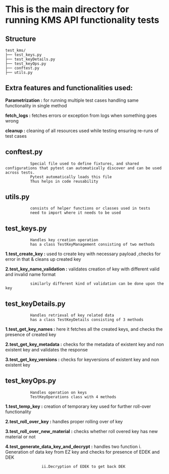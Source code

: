 # This is the main directory for running KMS API functionality tests

## Structure
```
test_kms/
├── test_keys.py       
├── test_keyDetails.py 
├── test_keyOps.py    
├── conftest.py       
├── utils.py
```

## Extra features and functionalities used:
  **Parametrization :** for running multiple test cases handling same functionality in single method
  
  **fetch_logs      :** fetches errors or exception from logs when something goes wrong
  
  **cleanup         :** cleaning of all resources used while testing ensuring re-runs of test cases


## conftest.py
               Special file used to define fixtures, and shared configurations that pytest can automatically discover and can be used across tests.
               Pytest automatically loads this file
               Thus helps in code reusability

## utils.py
               consists of helper functions or classes used in tests
               need to import where it needs to be used

## test_keys.py 
               Handles key creation operation
               has a class TestKeyManagement consisting of two methods 
  **1.test_create_key          :**  used to create key with necessary payload ,checks for error in that & cleans up created key
  
  **2.test_key_name_validation :**  validates creation of key with different valid and invalid name format 

               similarly different kind of validation can be done upon the key

## test_keyDetails.py
               Handles retrieval of key related data
               has a class TestKeyDetails consisting of 3 methods
  **1.test_get_key_names    :** here it fetches all the created keys, and checks the presence of created key
  
  **2.test_get_key_metadata :** checks for the metadata of existent key and non existent key and validates the response
  
  **3.test_get_key_versions :** checks for keyversions of existent key and non existent key

## test_keyOps.py
               Handles operation on keys
               TestKeyOperations class with 4 methods
  **1.test_temp_key               :**   creation of temporary key used for further roll-over functionality
  
  **2.test_roll_over_key          :**   handles proper rolling over of key
  
  **3.test_roll_over_new_material :**   checks whether roll overed key has new material or not
  
  **4.test_generate_data_key_and_decrypt :** handles two function
                    i. Generation of data key from EZ key and checks for presence of EDEK and DEK 
                    
                    ii.Decryption of EDEK to get back DEK 
               
